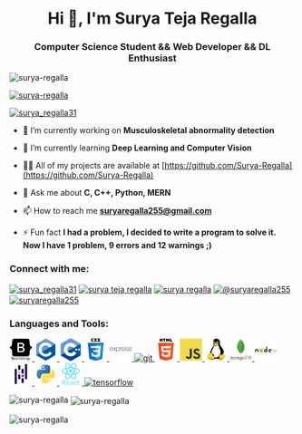 <h1 align="center">Hi 👋, I'm Surya Teja Regalla</h1>
<h3 align="center">Computer Science Student && Web Developer && DL Enthusiast</h3>

<p align="left"> <img src="https://komarev.com/ghpvc/?username=surya-regalla&label=Profile%20views&color=0e75b6&style=flat" alt="surya-regalla" /> </p>

<p align="left"> <a href="https://github.com/ryo-ma/github-profile-trophy"><img src="https://github-profile-trophy.vercel.app/?username=surya-regalla" alt="surya-regalla" /></a> </p>

<p align="left"> <a href="https://twitter.com/surya_regalla31" target="blank"><img src="https://img.shields.io/twitter/follow/surya_regalla31?logo=twitter&style=for-the-badge" alt="surya_regalla31" /></a> </p>

- 🔭 I’m currently working on **Musculoskeletal abnormality detection**

- 🌱 I’m currently learning **Deep Learning and Computer Vision**

- 👨‍💻 All of my projects are available at [https://github.com/Surya-Regalla](https://github.com/Surya-Regalla)

- 💬 Ask me about **C, C++, Python, MERN**

- 📫 How to reach me **suryaregalla255@gmail.com**

- ⚡ Fun fact **I had a problem, I decided to write a program to solve it. Now I have 1 problem, 9 errors and 12 warnings ;)**

<h3 align="left">Connect with me:</h3>
<p align="left">
<a href="https://twitter.com/surya_regalla31" target="blank"><img align="center" src="https://raw.githubusercontent.com/rahuldkjain/github-profile-readme-generator/master/src/images/icons/Social/twitter.svg" alt="surya_regalla31" height="30" width="40" /></a>
<a href="https://linkedin.com/in/surya teja regalla" target="blank"><img align="center" src="https://raw.githubusercontent.com/rahuldkjain/github-profile-readme-generator/master/src/images/icons/Social/linked-in-alt.svg" alt="surya teja regalla" height="30" width="40" /></a>
<a href="https://kaggle.com/surya regalla" target="blank"><img align="center" src="https://raw.githubusercontent.com/rahuldkjain/github-profile-readme-generator/master/src/images/icons/Social/kaggle.svg" alt="surya regalla" height="30" width="40" /></a>
<a href="https://www.hackerrank.com/@suryaregalla255" target="blank"><img align="center" src="https://raw.githubusercontent.com/rahuldkjain/github-profile-readme-generator/master/src/images/icons/Social/hackerrank.svg" alt="@suryaregalla255" height="30" width="40" /></a>
<a href="https://www.leetcode.com/suryaregalla255" target="blank"><img align="center" src="https://raw.githubusercontent.com/rahuldkjain/github-profile-readme-generator/master/src/images/icons/Social/leet-code.svg" alt="suryaregalla255" height="30" width="40" /></a>
</p>

<h3 align="left">Languages and Tools:</h3>
<p align="left"> <a href="https://getbootstrap.com" target="_blank" rel="noreferrer"> <img src="https://raw.githubusercontent.com/devicons/devicon/master/icons/bootstrap/bootstrap-plain-wordmark.svg" alt="bootstrap" width="40" height="40"/> </a> <a href="https://www.cprogramming.com/" target="_blank" rel="noreferrer"> <img src="https://raw.githubusercontent.com/devicons/devicon/master/icons/c/c-original.svg" alt="c" width="40" height="40"/> </a> <a href="https://www.w3schools.com/cpp/" target="_blank" rel="noreferrer"> <img src="https://raw.githubusercontent.com/devicons/devicon/master/icons/cplusplus/cplusplus-original.svg" alt="cplusplus" width="40" height="40"/> </a> <a href="https://www.w3schools.com/css/" target="_blank" rel="noreferrer"> <img src="https://raw.githubusercontent.com/devicons/devicon/master/icons/css3/css3-original-wordmark.svg" alt="css3" width="40" height="40"/> </a> <a href="https://expressjs.com" target="_blank" rel="noreferrer"> <img src="https://raw.githubusercontent.com/devicons/devicon/master/icons/express/express-original-wordmark.svg" alt="express" width="40" height="40"/> </a> <a href="https://git-scm.com/" target="_blank" rel="noreferrer"> <img src="https://www.vectorlogo.zone/logos/git-scm/git-scm-icon.svg" alt="git" width="40" height="40"/> </a> <a href="https://www.w3.org/html/" target="_blank" rel="noreferrer"> <img src="https://raw.githubusercontent.com/devicons/devicon/master/icons/html5/html5-original-wordmark.svg" alt="html5" width="40" height="40"/> </a> <a href="https://developer.mozilla.org/en-US/docs/Web/JavaScript" target="_blank" rel="noreferrer"> <img src="https://raw.githubusercontent.com/devicons/devicon/master/icons/javascript/javascript-original.svg" alt="javascript" width="40" height="40"/> </a> <a href="https://www.linux.org/" target="_blank" rel="noreferrer"> <img src="https://raw.githubusercontent.com/devicons/devicon/master/icons/linux/linux-original.svg" alt="linux" width="40" height="40"/> </a> <a href="https://www.mongodb.com/" target="_blank" rel="noreferrer"> <img src="https://raw.githubusercontent.com/devicons/devicon/master/icons/mongodb/mongodb-original-wordmark.svg" alt="mongodb" width="40" height="40"/> </a> <a href="https://nodejs.org" target="_blank" rel="noreferrer"> <img src="https://raw.githubusercontent.com/devicons/devicon/master/icons/nodejs/nodejs-original-wordmark.svg" alt="nodejs" width="40" height="40"/> </a> <a href="https://pandas.pydata.org/" target="_blank" rel="noreferrer"> <img src="https://raw.githubusercontent.com/devicons/devicon/2ae2a900d2f041da66e950e4d48052658d850630/icons/pandas/pandas-original.svg" alt="pandas" width="40" height="40"/> </a> <a href="https://www.python.org" target="_blank" rel="noreferrer"> <img src="https://raw.githubusercontent.com/devicons/devicon/master/icons/python/python-original.svg" alt="python" width="40" height="40"/> </a> <a href="https://reactjs.org/" target="_blank" rel="noreferrer"> <img src="https://raw.githubusercontent.com/devicons/devicon/master/icons/react/react-original-wordmark.svg" alt="react" width="40" height="40"/> </a> <a href="https://www.tensorflow.org" target="_blank" rel="noreferrer"> <img src="https://www.vectorlogo.zone/logos/tensorflow/tensorflow-icon.svg" alt="tensorflow" width="40" height="40"/> </a> </p>

<p><img align="left" src="https://github-readme-stats.vercel.app/api/top-langs?username=surya-regalla&show_icons=true&locale=en&layout=compact" alt="surya-regalla" /></p>

<p>&nbsp;<img align="center" src="https://github-readme-stats.vercel.app/api?username=surya-regalla&show_icons=true&locale=en" alt="surya-regalla" /></p>

<p><img align="center" src="https://github-readme-streak-stats.herokuapp.com/?user=surya-regalla&" alt="surya-regalla" /></p>

